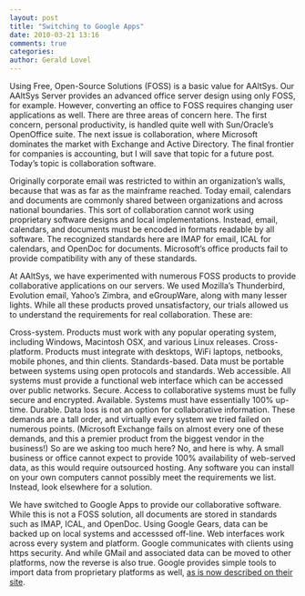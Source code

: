 ```yaml
---
layout: post
title: "Switching to Google Apps"
date: 2010-03-21 13:16
comments: true
categories: 
author: Gerald Lovel
---
```

Using Free, Open-Source Solutions (FOSS) is a basic value for AAltSys. Our AAltSys Server provides an advanced office server design using only FOSS, for example. However, converting an office to FOSS requires changing user applications as well. There are three areas of concern here. The first concern, personal productivity, is handled quite well with Sun/Oracle’s OpenOffice suite. The next issue is collaboration, where Microsoft dominates the market with Exchange and Active Directory. The final frontier for companies is accounting, but I will save that topic for a future post. Today’s topic is collaboration software.

Originally corporate email was restricted to within an organization’s walls, because that was as far as the mainframe reached. Today email, calendars and documents are commonly shared between organizations and across national boundaries. This sort of collaboration cannot work using proprietary software designs and local implementations. Instead, email, calendars, and documents  must be encoded in formats readable by all software. The recognized standards here are IMAP for email, ICAL for calendars, and OpenDoc for documents. Microsoft’s office products fail to provide compatibility with any of these standards.

At AAltSys, we have experimented with numerous FOSS products to provide collaborative applications on our servers. We used Mozilla’s Thunderbird, Evolution email, Yahoo’s Zimbra, and eGroupWare, along with many lesser lights. While all these products proved unsatisfactory, our trials allowed us to understand the requirements for real collaboration. These are:

Cross-system. Products must work with any popular operating system, including Windows, Macintosh OSX, and various Linux releases.
Cross-platform. Products must integrate with desktops, WiFi laptops, netbooks, mobile phones, and thin clients.
Standards-based. Data must be portable between systems using open protocols and standards.
Web accessible. All systems must provide a functional web interface which can be accessed over public networks.
Secure. Access to collaborative systems must be fully secure and encrypted.
Available. Systems must have essentially 100% up-time.
Durable. Data loss is not an option for collaborative information.
These demands are a tall order, and virtually every system we tried failed on numerous points. (Microsoft Exchange fails on almost every one of these demands, and this a premier product from the biggest vendor in the business!) So are we asking too much here? No, and here is why. A small business or office cannot expect to provide 100% availability of web-served data, as this would require outsourced hosting. Any software you can install on your own computers cannot possibly meet the requirements we list. Instead, look elsewhere for a solution.

We have switched to Google Apps to provide our collaborative software. While this is not a FOSS solution, all documents are stored in standards such as IMAP, ICAL, and OpenDoc. Using Google Gears, data can be backed up on local systems and accesssed off-line. Web interfaces work across every system and platform. Google communicates with clients using https security. And while GMail and associated data can be moved to other platforms, now the reverse is also true. Google provides simple tools to import data from proprietary platforms as well, [as is now described on their site](http://googleenterprise.blogspot.com/2010/03/now-its-easy-switch-to-google-apps-from.html).